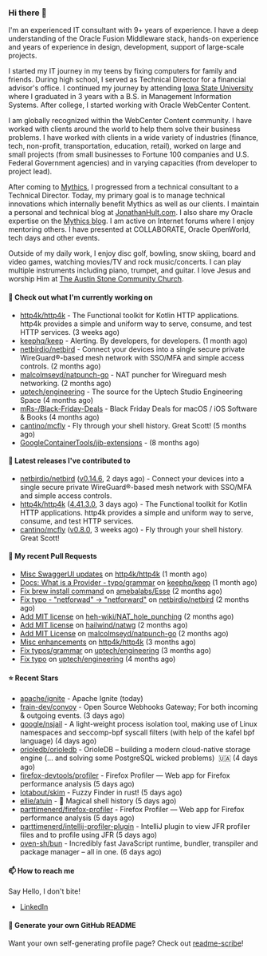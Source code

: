 ### Hi there 👋

I'm an experienced IT consultant with 9+ years of experience. I have a deep understanding of the Oracle Fusion Middleware stack, hands-on experience and years of experience in design, development, support of large-scale projects.

I started my IT journey in my teens by fixing computers for family and friends. During high school, I served as Technical Director for a financial advisor's office. I continued my journey by attending [Iowa State University](iastate.edu) where I graduated in 3 years with a B.S. in Management Information Systems. After college, I started working with Oracle WebCenter Content.

I am globally recognized within the WebCenter Content community. I have worked with clients around the world to help them solve their business problems. I have worked with clients in a wide variety of industries (finance, tech, non-profit, transportation, education, retail), worked on large and small projects (from small businesses to Fortune 100 companies and U.S. Federal Government agencies) and in varying capacities (from developer to project lead).

After coming to [Mythics](https://www.mythics.com/), I progressed from a technical consultant to a Technical Director. Today, my primary goal is to manage technical innovations which internally benefit Mythics as well as our clients. I maintain a personal and technical blog at [JonathanHult.com](https://jonathanhult.com). I also share my Oracle expertise on the [Mythics blog](https://www.mythics.com/about/blog/). I am active on Internet forums where I enjoy mentoring others. I have presented at COLLABORATE, Oracle OpenWorld, tech days and other events.

Outside of my daily work, I enjoy disc golf, bowling, snow skiing, board and video games, watching movies/TV and rock music/concerts. I can play multiple instruments including piano, trumpet, and guitar. I love Jesus and worship Him at [The Austin Stone Community Church](https://austinstone.org/).

#### 👷 Check out what I'm currently working on

- [http4k/http4k](https://github.com/http4k/http4k) - The Functional toolkit for Kotlin HTTP applications. http4k provides a simple and uniform way to serve, consume, and test HTTP services. (3 weeks ago)
- [keephq/keep](https://github.com/keephq/keep) - Alerting. By developers, for developers. (1 month ago)
- [netbirdio/netbird](https://github.com/netbirdio/netbird) - Connect your devices into a single secure private WireGuard®-based mesh network with SSO/MFA and simple access controls. (2 months ago)
- [malcolmseyd/natpunch-go](https://github.com/malcolmseyd/natpunch-go) - NAT puncher for Wireguard mesh networking. (2 months ago)
- [uptech/engineering](https://github.com/uptech/engineering) - The source for the Uptech Studio Engineering Space (4 months ago)
- [mRs-/Black-Friday-Deals](https://github.com/mRs-/Black-Friday-Deals) - Black Friday Deals for macOS / iOS Software &amp; Books (4 months ago)
- [cantino/mcfly](https://github.com/cantino/mcfly) - Fly through your shell history. Great Scott! (5 months ago)
- [GoogleContainerTools/jib-extensions](https://github.com/GoogleContainerTools/jib-extensions) -  (8 months ago)

#### 🔭 Latest releases I've contributed to

- [netbirdio/netbird](https://github.com/netbirdio/netbird) ([v0.14.6](https://github.com/netbirdio/netbird/releases/tag/v0.14.6), 2 days ago) - Connect your devices into a single secure private WireGuard®-based mesh network with SSO/MFA and simple access controls.
- [http4k/http4k](https://github.com/http4k/http4k) ([4.41.3.0](https://github.com/http4k/http4k/releases/tag/4.41.3.0), 3 days ago) - The Functional toolkit for Kotlin HTTP applications. http4k provides a simple and uniform way to serve, consume, and test HTTP services.
- [cantino/mcfly](https://github.com/cantino/mcfly) ([v0.8.0](https://github.com/cantino/mcfly/releases/tag/v0.8.0), 3 weeks ago) - Fly through your shell history. Great Scott!

#### 🔨 My recent Pull Requests

- [Misc SwaggerUI updates](https://github.com/http4k/http4k/pull/864) on [http4k/http4k](https://github.com/http4k/http4k) (1 month ago)
- [Docs: What is a Provider - typo/grammar](https://github.com/keephq/keep/pull/44) on [keephq/keep](https://github.com/keephq/keep) (1 month ago)
- [Fix brew install command](https://github.com/amebalabs/Esse/pull/18) on [amebalabs/Esse](https://github.com/amebalabs/Esse) (2 months ago)
- [Fix typo - &#34;netforwad&#34; -&gt; &#34;netforward&#34;](https://github.com/netbirdio/netbird/pull/647) on [netbirdio/netbird](https://github.com/netbirdio/netbird) (2 months ago)
- [Add MIT license](https://github.com/heh-wiki/NAT_hole_punching/pull/3) on [heh-wiki/NAT_hole_punching](https://github.com/heh-wiki/NAT_hole_punching) (2 months ago)
- [Add MIT license](https://github.com/hailwind/natwg/pull/1) on [hailwind/natwg](https://github.com/hailwind/natwg) (2 months ago)
- [Add MIT License](https://github.com/malcolmseyd/natpunch-go/pull/10) on [malcolmseyd/natpunch-go](https://github.com/malcolmseyd/natpunch-go) (2 months ago)
- [Misc enhancements](https://github.com/http4k/http4k/pull/836) on [http4k/http4k](https://github.com/http4k/http4k) (3 months ago)
- [Fix typos/grammar](https://github.com/uptech/engineering/pull/15) on [uptech/engineering](https://github.com/uptech/engineering) (3 months ago)
- [Fix typo](https://github.com/uptech/engineering/pull/14) on [uptech/engineering](https://github.com/uptech/engineering) (4 months ago)

#### ⭐ Recent Stars

- [apache/ignite](https://github.com/apache/ignite) - Apache Ignite (today)
- [frain-dev/convoy](https://github.com/frain-dev/convoy) - Open Source Webhooks Gateway; For both incoming &amp; outgoing events.  (3 days ago)
- [google/nsjail](https://github.com/google/nsjail) - A light-weight process isolation tool, making use of Linux namespaces and seccomp-bpf syscall filters (with help of the kafel bpf language) (4 days ago)
- [orioledb/orioledb](https://github.com/orioledb/orioledb) - OrioleDB – building a modern cloud-native storage engine (... and solving some PostgreSQL wicked problems)  🇺🇦 (4 days ago)
- [firefox-devtools/profiler](https://github.com/firefox-devtools/profiler) - Firefox Profiler — Web app for Firefox performance analysis (5 days ago)
- [lotabout/skim](https://github.com/lotabout/skim) - Fuzzy Finder in rust! (5 days ago)
- [ellie/atuin](https://github.com/ellie/atuin) - 🐢 Magical shell history (5 days ago)
- [parttimenerd/firefox-profiler](https://github.com/parttimenerd/firefox-profiler) - Firefox Profiler — Web app for Firefox performance analysis (5 days ago)
- [parttimenerd/intellij-profiler-plugin](https://github.com/parttimenerd/intellij-profiler-plugin) - IntelliJ plugin to view JFR profiler files and to profile using JFR (5 days ago)
- [oven-sh/bun](https://github.com/oven-sh/bun) - Incredibly fast JavaScript runtime, bundler, transpiler and package manager – all in one. (6 days ago)

#### 📫 How to reach me

Say Hello, I don't bite!

- [LinkedIn](https://www.linkedin.com/in/jonathanhult)

#### 📖 Generate your own GitHub README

Want your own self-generating profile page? Check out [readme-scribe](https://github.com/muesli/readme-scribe)!
